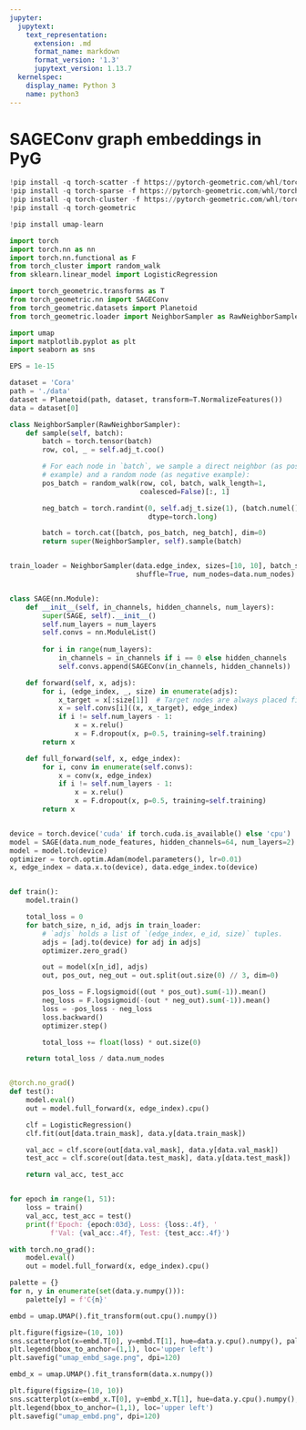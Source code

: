 ```yaml
---
jupyter:
  jupytext:
    text_representation:
      extension: .md
      format_name: markdown
      format_version: '1.3'
      jupytext_version: 1.13.7
  kernelspec:
    display_name: Python 3
    name: python3
---
```


<!-- #region id="d1plJ_EmKznA" -->
# SAGEConv graph embeddings in PyG
<!-- #endregion -->

```python id="wzVG21VtJdDc"
!pip install -q torch-scatter -f https://pytorch-geometric.com/whl/torch-1.9.0+cu111.html
!pip install -q torch-sparse -f https://pytorch-geometric.com/whl/torch-1.9.0+cu111.html
!pip install -q torch-cluster -f https://pytorch-geometric.com/whl/torch-1.9.0+cu111.html
!pip install -q torch-geometric
```

```python id="ofyavbUUJuAz"
!pip install umap-learn
```

```python id="Ih8m3aTjJd1k"
import torch
import torch.nn as nn
import torch.nn.functional as F
from torch_cluster import random_walk
from sklearn.linear_model import LogisticRegression

import torch_geometric.transforms as T
from torch_geometric.nn import SAGEConv
from torch_geometric.datasets import Planetoid
from torch_geometric.loader import NeighborSampler as RawNeighborSampler

import umap
import matplotlib.pyplot as plt
import seaborn as sns

EPS = 1e-15
```

```python colab={"base_uri": "https://localhost:8080/"} id="rq9JK3lhJgG4" executionInfo={"status": "ok", "timestamp": 1634053561130, "user_tz": -330, "elapsed": 2148, "user": {"displayName": "Sparsh Agarwal", "photoUrl": "https://lh3.googleusercontent.com/a/default-user=s64", "userId": "13037694610922482904"}} outputId="471ecc70-2028-4434-d623-5424af87f742"
dataset = 'Cora'
path = './data'
dataset = Planetoid(path, dataset, transform=T.NormalizeFeatures())
data = dataset[0]
```

```python colab={"base_uri": "https://localhost:8080/"} id="SBTS_VxoJhZU" executionInfo={"status": "ok", "timestamp": 1634053684264, "user_tz": -330, "elapsed": 28639, "user": {"displayName": "Sparsh Agarwal", "photoUrl": "https://lh3.googleusercontent.com/a/default-user=s64", "userId": "13037694610922482904"}} outputId="989183ab-086d-47dc-c6f9-d68cafc32e71"
class NeighborSampler(RawNeighborSampler):
    def sample(self, batch):
        batch = torch.tensor(batch)
        row, col, _ = self.adj_t.coo()

        # For each node in `batch`, we sample a direct neighbor (as positive
        # example) and a random node (as negative example):
        pos_batch = random_walk(row, col, batch, walk_length=1,
                                coalesced=False)[:, 1]

        neg_batch = torch.randint(0, self.adj_t.size(1), (batch.numel(), ),
                                  dtype=torch.long)

        batch = torch.cat([batch, pos_batch, neg_batch], dim=0)
        return super(NeighborSampler, self).sample(batch)


train_loader = NeighborSampler(data.edge_index, sizes=[10, 10], batch_size=256,
                               shuffle=True, num_nodes=data.num_nodes)


class SAGE(nn.Module):
    def __init__(self, in_channels, hidden_channels, num_layers):
        super(SAGE, self).__init__()
        self.num_layers = num_layers
        self.convs = nn.ModuleList()
        
        for i in range(num_layers):
            in_channels = in_channels if i == 0 else hidden_channels
            self.convs.append(SAGEConv(in_channels, hidden_channels))

    def forward(self, x, adjs):
        for i, (edge_index, _, size) in enumerate(adjs):
            x_target = x[:size[1]]  # Target nodes are always placed first.
            x = self.convs[i]((x, x_target), edge_index)
            if i != self.num_layers - 1:
                x = x.relu()
                x = F.dropout(x, p=0.5, training=self.training)
        return x

    def full_forward(self, x, edge_index):
        for i, conv in enumerate(self.convs):
            x = conv(x, edge_index)
            if i != self.num_layers - 1:
                x = x.relu()
                x = F.dropout(x, p=0.5, training=self.training)
        return x


device = torch.device('cuda' if torch.cuda.is_available() else 'cpu')
model = SAGE(data.num_node_features, hidden_channels=64, num_layers=2)
model = model.to(device)
optimizer = torch.optim.Adam(model.parameters(), lr=0.01)
x, edge_index = data.x.to(device), data.edge_index.to(device)


def train():
    model.train()

    total_loss = 0
    for batch_size, n_id, adjs in train_loader:
        # `adjs` holds a list of `(edge_index, e_id, size)` tuples.
        adjs = [adj.to(device) for adj in adjs]
        optimizer.zero_grad()

        out = model(x[n_id], adjs)
        out, pos_out, neg_out = out.split(out.size(0) // 3, dim=0)

        pos_loss = F.logsigmoid((out * pos_out).sum(-1)).mean()
        neg_loss = F.logsigmoid(-(out * neg_out).sum(-1)).mean()
        loss = -pos_loss - neg_loss
        loss.backward()
        optimizer.step()

        total_loss += float(loss) * out.size(0)

    return total_loss / data.num_nodes


@torch.no_grad()
def test():
    model.eval()
    out = model.full_forward(x, edge_index).cpu()

    clf = LogisticRegression()
    clf.fit(out[data.train_mask], data.y[data.train_mask])

    val_acc = clf.score(out[data.val_mask], data.y[data.val_mask])
    test_acc = clf.score(out[data.test_mask], data.y[data.test_mask])

    return val_acc, test_acc


for epoch in range(1, 51):
    loss = train()
    val_acc, test_acc = test()
    print(f'Epoch: {epoch:03d}, Loss: {loss:.4f}, '
          f'Val: {val_acc:.4f}, Test: {test_acc:.4f}')
```

```python colab={"base_uri": "https://localhost:8080/", "height": 592} id="_jDW82NdJoLo" executionInfo={"status": "ok", "timestamp": 1634053704993, "user_tz": -330, "elapsed": 44, "user": {"displayName": "Sparsh Agarwal", "photoUrl": "https://lh3.googleusercontent.com/a/default-user=s64", "userId": "13037694610922482904"}} outputId="60ac4308-2010-4cf3-85b8-40940d4e2490"
with torch.no_grad():
    model.eval()
    out = model.full_forward(x, edge_index).cpu()

palette = {}
for n, y in enumerate(set(data.y.numpy())):
    palette[y] = f'C{n}'

embd = umap.UMAP().fit_transform(out.cpu().numpy())

plt.figure(figsize=(10, 10))
sns.scatterplot(x=embd.T[0], y=embd.T[1], hue=data.y.cpu().numpy(), palette=palette)
plt.legend(bbox_to_anchor=(1,1), loc='upper left')
plt.savefig("umap_embd_sage.png", dpi=120)
```

```python colab={"base_uri": "https://localhost:8080/", "height": 592} id="SWMOFg_0JyMg" executionInfo={"status": "ok", "timestamp": 1634053722287, "user_tz": -330, "elapsed": 17309, "user": {"displayName": "Sparsh Agarwal", "photoUrl": "https://lh3.googleusercontent.com/a/default-user=s64", "userId": "13037694610922482904"}} outputId="2dfe294a-fd38-4ef8-ad53-ae493d53553b"
embd_x = umap.UMAP().fit_transform(data.x.numpy())

plt.figure(figsize=(10, 10))
sns.scatterplot(x=embd_x.T[0], y=embd_x.T[1], hue=data.y.cpu().numpy(), palette=palette)
plt.legend(bbox_to_anchor=(1,1), loc='upper left')
plt.savefig("umap_embd.png", dpi=120)
```
